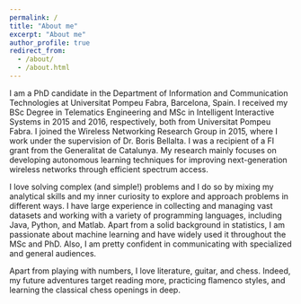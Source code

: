 ```yaml
---
permalink: /
title: "About me"
excerpt: "About me"
author_profile: true
redirect_from: 
  - /about/
  - /about.html
---
```


I am a PhD candidate in the Department of Information and Communication Technologies at Universitat Pompeu Fabra, Barcelona, Spain. I received my BSc Degree in Telematics Engineering and MSc in Intelligent Interactive Systems in 2015 and 2016, respectively, both from Universitat Pompeu Fabra. I joined the Wireless Networking Research Group in 2015, where I work under the supervision of Dr. Boris Bellalta. I was a recipient of a FI grant from the Generalitat de Catalunya. My research mainly focuses on developing autonomous learning techniques for improving next-generation wireless networks through efficient spectrum access.

I love solving complex (and simple!) problems and I do so by mixing my analytical skills and my inner curiosity to explore and approach problems in different ways. I have large experience in collecting and managing vast datasets and working with a variety of programming languages, including Java, Python, and Matlab. Apart from a solid background in statistics, I am passionate about machine learning and have widely used it throughout the MSc and PhD. Also, I am pretty confident in communicating with specialized and general audiences.

Apart from playing with numbers, I love literature, guitar, and chess. Indeed, my future adventures target reading more, practicing flamenco styles, and learning the classical chess openings in deep.